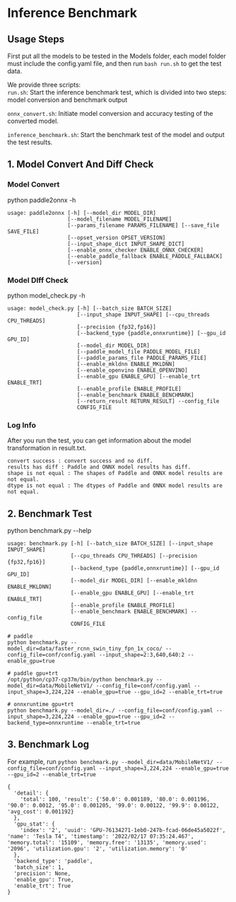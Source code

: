 # Inference Benchmark
## Usage Steps
First put all the models to be tested in the Models folder, each model folder must include the config.yaml file, and then run ```bash run.sh``` to get the test data.

We provide three scripts:  
```run.sh```: Start the inference benchmark test, which is divided into two steps: model conversion and benchmark output  

```onnx_convert.sh```: Initiate model conversion and accuracy testing of the converted model.  

```inference_benchmark.sh```: Start the benchmark test of the model and output the test results.

## 1. Model Convert And Diff Check
### Model Convert
python paddle2onnx -h
```
usage: paddle2onnx [-h] [--model_dir MODEL_DIR]
                   [--model_filename MODEL_FILENAME]
                   [--params_filename PARAMS_FILENAME] [--save_file SAVE_FILE]
                   [--opset_version OPSET_VERSION]
                   [--input_shape_dict INPUT_SHAPE_DICT]
                   [--enable_onnx_checker ENABLE_ONNX_CHECKER]
                   [--enable_paddle_fallback ENABLE_PADDLE_FALLBACK]
                   [--version]
```
### Model DIff Check
python model_check.py -h
```
usage: model_check.py [-h] [--batch_size BATCH_SIZE]
                      [--input_shape INPUT_SHAPE] [--cpu_threads CPU_THREADS]
                      [--precision {fp32,fp16}]
                      [--backend_type {paddle,onnxruntime}] [--gpu_id GPU_ID]
                      [--model_dir MODEL_DIR]
                      [--paddle_model_file PADDLE_MODEL_FILE]
                      [--paddle_params_file PADDLE_PARAMS_FILE]
                      [--enable_mkldnn ENABLE_MKLDNN]
                      [--enable_openvino ENABLE_OPENVINO]
                      [--enable_gpu ENABLE_GPU] [--enable_trt ENABLE_TRT]
                      [--enable_profile ENABLE_PROFILE]
                      [--enable_benchmark ENABLE_BENCHMARK]
                      [--return_result RETURN_RESULT] --config_file
                      CONFIG_FILE
```
### Log Info
After you run the test, you can get information about the model transformation in result.txt.  
```
convert success : convert success and no diff.
results has diff : Paddle and ONNX model results has diff.
shape is not equal : The shapes of Paddle and ONNX model results are not equal.
dtype is not equal : The dtypes of Paddle and ONNX model results are not equal.
```
## 2. Benchmark Test
python benchmark.py --help
```
usage: benchmark.py [-h] [--batch_size BATCH_SIZE] [--input_shape INPUT_SHAPE]
                    [--cpu_threads CPU_THREADS] [--precision {fp32,fp16}]
                    [--backend_type {paddle,onnxruntime}] [--gpu_id GPU_ID]
                    [--model_dir MODEL_DIR] [--enable_mkldnn ENABLE_MKLDNN]
                    [--enable_gpu ENABLE_GPU] [--enable_trt ENABLE_TRT]
                    [--enable_profile ENABLE_PROFILE]
                    [--enable_benchmark ENABLE_BENCHMARK] --config_file
                    CONFIG_FILE
```

```
# paddle
python benchmark.py --model_dir=data/faster_rcnn_swin_tiny_fpn_1x_coco/ --config_file=conf/config.yaml --input_shape=2:3,640,640:2 --enable_gpu=true

# paddle gpu+trt
/opt/python/cp37-cp37m/bin/python benchmark.py --model_dir=data/MobileNetV1/ --config_file=conf/config.yaml --input_shape=3,224,224 --enable_gpu=true --gpu_id=2 --enable_trt=true

# onnxruntime gpu+trt
python benchmark.py --model_dir=./ --config_file=conf/config.yaml --input_shape=3,224,224 --enable_gpu=true --gpu_id=2 --backend_type=onnxruntime --enable_trt=true
```

## 3. Benchmark Log

For example, run ```python benchmark.py --model_dir=data/MobileNetV1/ --config_file=conf/config.yaml --input_shape=3,224,224 --enable_gpu=true --gpu_id=2 --enable_trt=true```

```
{
  'detail': {
    'total': 100, 'result': {'50.0': 0.001189, '80.0': 0.001196, '90.0': 0.0012, '95.0': 0.001205, '99.0': 0.00122, '99.9': 0.00122, 'avg_cost': 0.001192}
  },
  'gpu_stat': {
    'index': '2', 'uuid': 'GPU-76134271-1eb0-247b-fcad-06de45a5022f', 'name': 'Tesla T4', 'timestamp': '2022/02/17 07:35:24.467', 'memory.total': '15109', 'memory.free': '13135', 'memory.used': '2096', 'utilization.gpu': '2', 'utilization.memory': '0'
  },
  'backend_type': 'paddle',
  'batch_size': 1,
  'precision': None,
  'enable_gpu': True,
  'enable_trt': True
}
```
